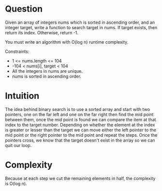 # Question
Given an array of integers nums which is sorted in ascending order, and an integer target, write a function to search target in nums. If target exists, then return its index. Otherwise, return -1.

You must write an algorithm with O(log n) runtime complexity.

Constraints:

- 1 <= nums.length <= 104
- -104 < nums[i], target < 104
- All the integers in nums are unique.
- nums is sorted in ascending order.

# Intuition

The idea behind binary search is to use a sorted array and start with two pointers, one on the far left and one on the far right then find the mid point between them, once the mid point is found we can compare the item at that index to the target number. Depending on whether the element at the index is greater or lesser than the target we can move either the left pointer to the mid point or the right pointer to the mid point and repeat the steps. Once the pointers cross, we know that the target doesn't exist in the array so we can quit our loop.

# Complexity

Because at each step we cut the remaining elements in half, the complexity is O(log n).
